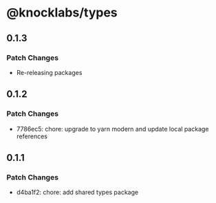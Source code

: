 # @knocklabs/types

## 0.1.3

### Patch Changes

- Re-releasing packages

## 0.1.2

### Patch Changes

- 7786ec5: chore: upgrade to yarn modern and update local package references

## 0.1.1

### Patch Changes

- d4ba1f2: chore: add shared types package
